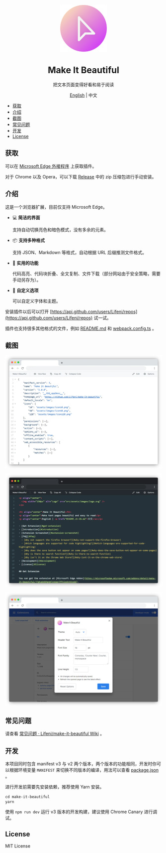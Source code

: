 <p align="center">
  <img width="150px" alt="Logo" src="src/assets/images/logo.svg" />
</p>

<h1 align="center">Make It Beautiful</h1>
<p align="center">把文本页面变得好看和易于阅读</p>
<p align="center"><a href="README.md">English</a> | 中文</p>

- [获取](#获取)
- [介绍](#介绍)
- [截图](#截图)
- [常见问题](#常见问题)
- [开发](#开发)
- [License](#license)

## 获取

可以在 [Microsoft Edge 外接程序](https://microsoftedge.microsoft.com/addons/detail/make-it-beautiful/jjgkadobhgomjcppaojffnlooknkkodd) 上获取插件。

对于 Chrome 以及 Opera，可以下载 [Release](https://github.com/Lifeni/make-it-beautiful/releases) 中的 zip 压缩包进行手动安装。

## 介绍

这是一个浏览器扩展，目前仅支持 Microsoft Edge。

- 💻 **简洁的界面**

  支持自动切换亮色和暗色模式，没有多余的元素。

- 📦 **支持多种格式**

  支持 JSON、Markdown 等格式，自动根据 URL 后缀推测文件格式。

- 💾 **实用的功能**

  代码高亮、代码块折叠、全文复制、文件下载（部分网站由于安全策略，需要手动另存为）。

- 🎨 **自定义选项**

  可以自定义字体和主题。

安装插件以后可以打开 [https://api.github.com/users/Lifeni/repos](https://api.github.com/users/Lifeni/repos) 试一试。

插件也支持很多其他格式的文件，例如 [README.md](https://raw.githubusercontent.com/Lifeni/make-it-beautiful/master/README.md) 和 [webpack.config.ts](https://raw.githubusercontent.com/Lifeni/make-it-beautiful/master/webpack.config.ts) 。

## 截图

![代码高亮](docs/light-mac.webp)

![暗色模式](docs/dark-mac.webp)

![选项页面](docs/options-mac.webp)

## 常见问题

请查看 [常见问题 · Lifeni/make-it-beautiful Wiki](https://github.com/Lifeni/make-it-beautiful/wiki/%E5%B8%B8%E8%A7%81%E9%97%AE%E9%A2%98) 。

## 开发

本项目同时包含 manifest v3 与 v2 两个版本，两个版本的功能相同，开发时你可以根据环境变量 `MANIFEST` 来切换不同版本的编译，用法可以查看 [package.json](./package.json) 。

进行开发前需要先安装依赖，推荐使用 Yarn 安装。

```shell
cd make-it-beautiful
yarn
```

使用 `npm run dev` 运行 v3 版本的开发构建，建议使用 Chrome Canary 进行调试。

## License

MIT License
